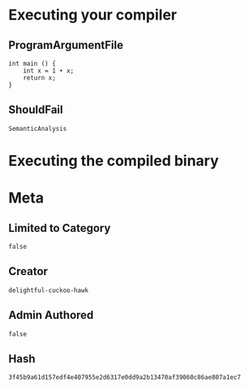 # Executing your compiler

## ProgramArgumentFile

```
int main () {
    int x = 1 + x;
    return x;
}

```

## ShouldFail

```
SemanticAnalysis
```

# Executing the compiled binary

# Meta

## Limited to Category

```
false
```

## Creator

```
delightful-cuckoo-hawk
```

## Admin Authored

```
false
```

## Hash

```
3f45b9a61d157edf4e407955e2d6317e0dd9a2b13470af39060c86ae807a1ec7
```
